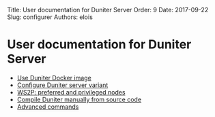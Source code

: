 Title: User documentation for Duniter Server
Order: 9
Date: 2017-09-22
Slug: configurer
Authors: elois

# User documentation for Duniter Server

- [Use Duniter Docker image](./docker.md)
- [Configure Duniter server variant](./configure.md)
- [WS2P: preferred and privileged nodes](./ws2p_preferred_privileged.md)
- [Compile Duniter manually from source code](./manual_compilation.md)
- [Advanced commands](./advanced-commands.md)
